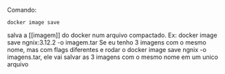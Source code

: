 Comando:
```
docker image save
``` 

salva a [[imagem]] do docker num arquivo compactado. Ex: docker image save ngnix:3.12.2 -o imagem.tar
	Se eu tenho 3 imagens com o mesmo nome, mas com flags diferentes e rodar o docker image save ngnix -o imagens.tar, ele vai salvar as 3 imagens com o mesmo nome em um unico arquivo
